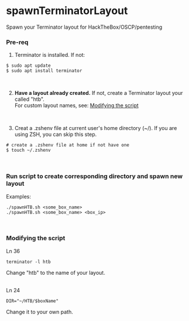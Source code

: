 # spawnTerminatorLayout
Spawn your Terminator layout for HackTheBox/OSCP/pentesting


### Pre-req
1) Terminator is installed. If not: <br>
```
$ sudo apt update
$ sudo apt install terminator
```
<br>


2) **Have a layout already created.** If not, create a Terminator layout your called "htb". <br>
For custom layout names, see: [Modifying the script](#modifying-the-script)
<br>


3) Creat a .zshenv file at current user's home directory (~/). If you are using ZSH, you can skip this step.

```
# create a .zshenv file at home if not have one
$ touch ~/.zshenv
```
<br>


### Run script to create corresponding directory and spawn new layout
Examples: 
```
./spawnHTB.sh <some_box_name> 
./spawnHTB.sh <some_box_name> <box_ip>
```
<br>


### Modifying the script
Ln 36
```
terminator -l htb
```
Change "htb" to the name of your layout. <br>
<br>


Ln 24
```
DIR="~/HTB/$boxName"
```
Change it to your own path.
<br>
